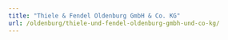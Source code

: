```yaml
---
title: "Thiele & Fendel Oldenburg GmbH & Co. KG"
url: /oldenburg/thiele-und-fendel-oldenburg-gmbh-und-co-kg/
---
```

